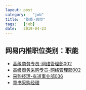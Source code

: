 ```yaml
---
layout:	post
category:	"job"
title:	"职能-岗位"
tags:	[job]
date:	2019-04-23
---
```

## 网易内推职位类别：职能
- [高级商务专员-网络管理部002](http://mobile.bole.netease.com/bole/boleDetail?id=9089&employeeId=346f03c3cda5f04c&key=all)
- [高级商务采购专员-网络管理部002](http://mobile.bole.netease.com/bole/boleDetail?id=14159&employeeId=346f03c3cda5f04c&key=all)
- [采购经理-有道事业部036](http://mobile.bole.netease.com/bole/boleDetail?id=14323&employeeId=346f03c3cda5f04c&key=all)
- [童书采购经理](http://mobile.bole.netease.com/bole/boleDetail?id=14635&employeeId=346f03c3cda5f04c&key=all)
